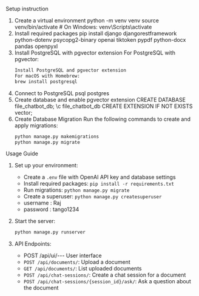Setup instruction
1. Create a virtual environment
    python -m venv venv
    source venv/bin/activate  # On Windows: venv\Scripts\activate
2. Install required packages
    pip install django djangorestframework python-dotenv psycopg2-binary openai tiktoken pypdf python-docx pandas openpyxl
3. Install PostgreSQL with pgvector extension
    For PostgreSQL with pgvector:
    ```bash
    Install PostgreSQL and pgvector extension
    For macOS with Homebrew:
    brew install postgresql
4.  Connect to PostgreSQL
    psql postgres 
5.  Create database and enable pgvector extension
    CREATE DATABASE file_chatbot_db;
    \c file_chatbot_db
    CREATE EXTENSION IF NOT EXISTS vector;
6.  Create Database Migration
    Run the following commands to create and apply migrations:
    ```bash
    python manage.py makemigrations
    python manage.py migrate
    ```
Usage Guide

1. Set up your environment:
   - Create a `.env` file with OpenAI API key and database settings
   - Install required packages: `pip install -r requirements.txt`
   - Run migrations: `python manage.py migrate`
   - Create a superuser: `python manage.py createsuperuser`
   - username : Raj
   - password : tango1234

2. Start the server:
   ```bash
   python manage.py runserver
   ```

3. API Endpoints:
   -  POST /api/ui/--- User interface
   - `POST /api/documents/`: Upload a document
   - `GET /api/documents/`: List uploaded documents
   - `POST /api/chat-sessions/`: Create a chat session for a document
   - `POST /api/chat-sessions/{session_id}/ask/`: Ask a question about the document

